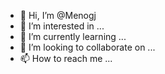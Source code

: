 - 👋 Hi, I’m @Menogj
- 👀 I’m interested in ...
- 🌱 I’m currently learning ...
- 💞️ I’m looking to collaborate on ...
- 📫 How to reach me ...

<!---
Menogj/Menogj is a ✨ special ✨ repository because its `README.md` (this file) appears on your GitHub profile.
You can click the Preview link to take a look at your changeshola
hola
